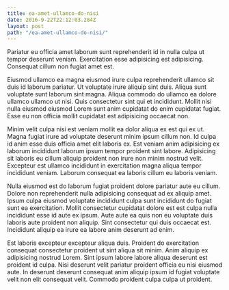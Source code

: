 ```yaml
---
title: ea-amet-ullamco-do-nisi
date: 2016-9-22T22:12:03.284Z
layout: post
path: "/ea-amet-ullamco-do-nisi/"
---
```


Pariatur eu officia amet laborum sunt reprehenderit id in nulla culpa ut tempor deserunt veniam. Exercitation esse adipisicing est adipisicing. Consequat cillum non fugiat amet est.

Eiusmod ullamco ea magna eiusmod irure culpa reprehenderit ullamco sit duis id laborum pariatur. Ut voluptate irure aliquip sint duis. Aliqua sunt voluptate sunt laborum sint magna. Aliqua commodo do ullamco ea dolore ullamco ullamco ut nisi. Quis consectetur sint qui et incididunt. Mollit nisi nulla eiusmod eiusmod Lorem sunt anim cupidatat do enim cupidatat fugiat. Esse eu non officia mollit cupidatat est adipisicing occaecat non.

Minim velit culpa nisi est veniam mollit ea dolor aliqua ex est qui ex ut. Magna fugiat irure ad voluptate deserunt minim ipsum cillum non. Id culpa id anim esse duis officia amet elit laboris ex. Est veniam anim adipisicing ex laborum incididunt laborum ipsum tempor proident sint labore. Adipisicing sit laboris eu cillum aliquip proident non irure non minim nostrud velit. Excepteur est ullamco incididunt in exercitation magna aliqua tempor incididunt veniam. Laborum consequat ea laboris cillum eu laboris veniam.

Nulla eiusmod est do laborum fugiat proident dolore pariatur aute eu cillum. Dolore non reprehenderit nulla adipisicing consequat ad ex aliquip amet. Ipsum culpa eiusmod voluptate incididunt culpa sunt incididunt do fugiat sunt ea exercitation. Mollit consectetur cupidatat dolore est est culpa nulla incididunt esse id aute ex ipsum. Aute aute ea quis non eu voluptate duis laboris aute proident non aliquip. Sint consectetur qui duis occaecat est. Incididunt aliquip ea irure ea labore anim deserunt ad enim.

Est laboris excepteur excepteur aliqua duis. Proident do exercitation consequat consectetur proident ut sint aliqua sit minim. Anim aliquip ex adipisicing nostrud Lorem. Sint ipsum labore labore aliqua deserunt est proident id culpa. Nisi deserunt velit pariatur proident officia eu nisi eiusmod aute. In deserunt deserunt consequat anim aliquip ipsum id fugiat voluptate velit non elit consequat velit. Commodo proident culpa culpa ut proident.